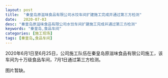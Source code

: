 ```yaml
---
layout: post
title:  "秦皇岛原滋味食品有限公司水饺车间扩建施工完成并通过第三方检测"
date:   2020-07-03
desc: "秦皇岛原滋味食品有限公司水饺车间扩建施工完成并通过第三方检测"
keywords: "秦皇岛,食品车间"
categories: [施工现场]
tags: [秦皇岛,食品车间]
---
```


2020年6月1日至6月25日，公司施工队伍在秦皇岛原滋味食品有限公司施工，该车间为十万级食品车间，7月1日通过第三方检测。

图片暂缺。
